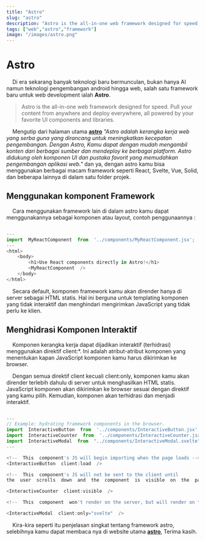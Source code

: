 ```yaml
---
title: "Astro"
slug: "astro"
description: "Astro is the all-in-one web framework designed for speed. Pull your content from anywhere and deploy everywhere, all powered by your favorite UI components and libraries."
tags: ["web","astro","framework"]
image: "/images/astro.png"
---
```


# Astro

&nbsp;&nbsp;&nbsp;&nbsp;Di era sekarang banyak teknologi baru bermunculan, bukan hanya AI namun teknologi pengembangan android hingga web, salah satu framework baru untuk web development ialah **Astro**.

> Astro is the all-in-one web framework designed for speed. Pull your content from anywhere and deploy everywhere, all powered by your favorite UI components and libraries.

&nbsp;&nbsp;&nbsp;&nbsp;Mengutip dari halaman utama [**astro**](https://astro.build) *"Astro adalah kerangka kerja web yang serba guna yang dirancang untuk meningkatkan kecepatan pengembangan. Dengan Astro, Kamu dapat dengan mudah mengambil konten dari berbagai sumber dan mendeploy ke berbagai platform. Astro didukung oleh komponen UI dan pustaka favorit yang memudahkan pengembangan aplikasi web."* dan ya, dengan astro kamu bisa menggunakan berbagai macam framework seperti React, Svelte, Vue, Solid, dan beberapa lainnya di dalam satu folder projek.

## Menggunakan komponent Framework

&nbsp;&nbsp;&nbsp;&nbsp;Cara menggunakan framework lain di dalam astro kamu dapat menggunakannya sebagai komponen atau layout, contoh penggunaannya :

```javascript

---
import  MyReactComponent  from  '../components/MyReactComponent.jsx';
---
<html>
	<body>
		<h1>Use React components directly in Astro!</h1>
		<MyReactComponent  />
	</body>
</html>
```

&nbsp;&nbsp;&nbsp;&nbsp;Secara default, komponen framework kamu akan dirender hanya di server sebagai HTML statis. Hal ini berguna untuk templating komponen yang tidak interaktif dan menghindari mengirimkan JavaScript yang tidak perlu ke klien.

  

## Menghidrasi Komponen Interaktif

&nbsp;&nbsp;&nbsp;&nbsp;Komponen kerangka kerja dapat dijadikan interaktif (terhidrasi) menggunakan direktif client:*. Ini adalah atribut-atribut komponen yang menentukan kapan JavaScript komponen kamu harus dikirimkan ke browser.

&nbsp;&nbsp;&nbsp;&nbsp;Dengan semua direktif client kecuali client:only, komponen kamu akan dirender terlebih dahulu di server untuk menghasilkan HTML statis. JavaScript komponen akan dikirimkan ke browser sesuai dengan direktif yang kamu pilih. Kemudian, komponen akan terhidrasi dan menjadi interaktif.

```javascript

---
// Example: hydrating framework components in the browser.
import  InteractiveButton  from  '../components/InteractiveButton.jsx';
import  InteractiveCounter  from  '../components/InteractiveCounter.jsx';
import  InteractiveModal  from  "../components/InteractiveModal.svelte"
---

<!--  This  component's JS will begin importing when the page loads -->
<InteractiveButton  client:load  />

<!--  This  component's JS will not be sent to the client until
the  user  scrolls  down  and  the  component  is  visible  on  the  page  -->

<InteractiveCounter  client:visible  />

<!--  This  component  won't render on the server, but will render on the client when the page loads -->

<InteractiveModal  client:only="svelte"  />
```
&nbsp;&nbsp;&nbsp;&nbsp;Kira-kira seperti itu penjelasan singkat tentang framework astro, selebihnya kamu dapat membaca nya di website utama [**astro**](https://astro.build), Terima kasih.
